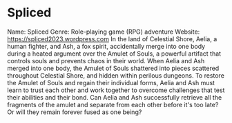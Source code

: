 # Spliced
Name: Spliced
Genre: Role-playing game (RPG) adventure
Website: https://spliced2023.wordpress.com
In the land of Celestial Shore, Aelia, a human fighter, and Ash, a fox spirit, accidentally merge into one body during a heated argument over the Amulet of Souls, a powerful artifact that controls souls and prevents chaos in their world. When Aelia and Ash merged into one body, the Amulet of Souls shattered into pieces scattered throughout Celestial Shore, and hidden within perilous dungeons. To restore the Amulet of Souls and regain their individual forms, Aelia and Ash must learn to trust each other and work together to overcome challenges that test their abilities and their bond. 
Can Aelia and Ash successfully retrieve all the fragments of the amulet and separate from each other before it's too late? Or will they remain forever fused as one being?
